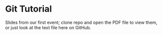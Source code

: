 # Git Tutorial

Slides from our first event; clone repo and open the PDF file to view them,
or just look at the text file here on GitHub.
